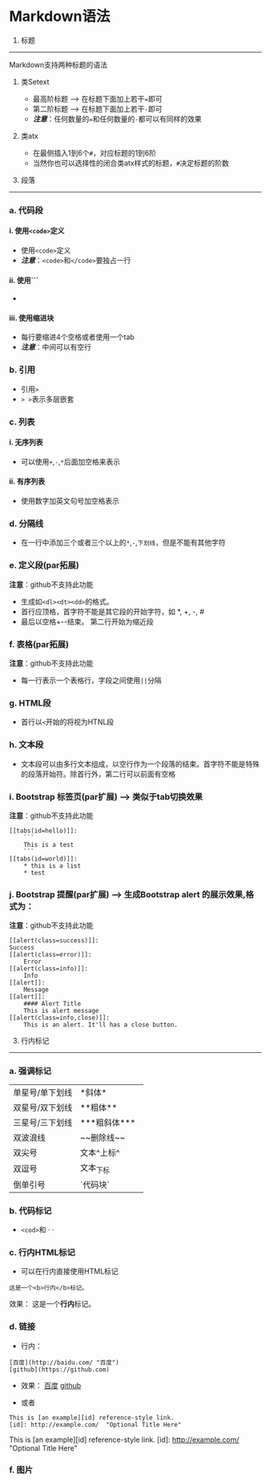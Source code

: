 Markdown语法
===============
1. 标题
---------------
Markdown支持两种标题的语法

1. 类Setext
    * 最高阶标题 --> 在标题下面加上若干`=`即可
    * 第二阶标题 --> 在标题下面加上若干`-`即可
    * ***注意***：任何数量的`=`和任何数量的`-`都可以有同样的效果
2. 类atx
    * 在最侧插入1到6个`#`，对应标题的1到6阶
    * 当然你也可以选择性的闭合类atx样式的标题，`#`决定标题的阶数


2. 段落
--------------
### a. 代码段
#### i. 使用`<code>`定义
* 使用`<code>`定义
* ***注意***：`<code>`和`</code>`要独占一行

#### ii. 使用```
* ```要独占一行，成对出现

#### iii. 使用缩进块
* 每行要缩进4个空格或者使用一个tab
* ***注意***：中间可以有空行

### b. 引用
* 引用`>`
* `> >`表示多层嵌套

### c. 列表
#### i. 无序列表
* 可以使用`+`,`-`,`*`后面加空格来表示

#### ii. 有序列表
* 使用数字加英文句号加空格表示

### d. 分隔线
+ 在一行中添加三个或者三个以上的`*`,`-`,`下划线`，但是不能有其他字符

### e. 定义段(par拓展)
**注意**：github不支持此功能

* 生成如`<dl><dt><dd>`的格式。
* 首行应顶格，首字符不能是其它段的开始字符，如 *, +, -, # 
* 最后以空格+--结束。 第二行开始为缩近段

### f. 表格(par拓展)
**注意**：github不支持此功能

* 每一行表示一个表格行，字段之间使用`||`分隔

### g. HTML段
+ 首行以`<`开始的将视为HTNL段

### h. 文本段
+ 文本段可以由多行文本组成，以空行作为一个段落的结束。首字符不能是特殊的段落开始符。除首行外，第二行可以前面有空格

### i. Bootstrap 标签页(par扩展) --> 类似于tab切换效果
**注意**：github不支持此功能

    [[tabs(id=hello)]]:
	    ```
	    This is a test
	    ```
	[[tabs(id=world)]]:
	    * this is a list
	    * test

### j. Bootstrap 提醒(par扩展) --> 生成Bootstrap alert 的展示效果,格式为：
**注意**：github不支持此功能

	[[alert(class=success)]]:
    Success
	[[alert(class=error)]]:
	    Error
	[[alert(class=info)]]:
	    Info
	[[alert]]:
	    Message
	[[alert]]:
	    #### Alert Title
	    This is alert message
	[[alert(class=info,close)]]:
	    This is an alert. It'll has a close button.

3. 行内标记
---------------
### a. 强调标记
<table class="table table-bordered table-striped table-condensed" width='100%'>
	<tr>
		<td width='50%'>单星号/单下划线</td>
		<td>*斜体*</td>
	</tr>
	<tr>
		<td>双星号/双下划线</td>
		<td>**粗体**</td>
	</tr>
	<tr>
		<td>三星号/三下划线</td>
		<td>***粗斜体***</td>
	</tr>
	<tr>
		<td>双波浪线</td>
		<td>~~删除线~~</td>
	</tr>
	<tr>
		<td>双尖号</td>
		<td>文本^上标^</td>
	</tr>
	<tr>
		<td>双逗号</td>
		<td>文本<sub>下标</sub></td>
	</tr>
	<tr>
		<td>倒单引号</td>
		<td>`代码块`</td>
	</tr>
</table>

### b. 代码标记
+ `<cod>`和 · ·

### c. 行内HTML标记
+ 可以在行内直接使用HTML标记
```
这是一个<b>行内</b>标记。
```
效果：
这是一个<b>行内</b>标记。

### d. 链接
* 行内：
```
[百度](http://baidu.com/ "百度")
[github](https://github.com)
```
* 效果：
[百度](http:baidu.com"百度")
[github](https://github.com)

* 或者

```
This is [an example][id] reference-style link.
[id]: http://example.com/  "Optional Title Here"
```
This is [an example][id] reference-style link.
[id]: http://example.com/  "Optional Title Here"

### f. 图片

